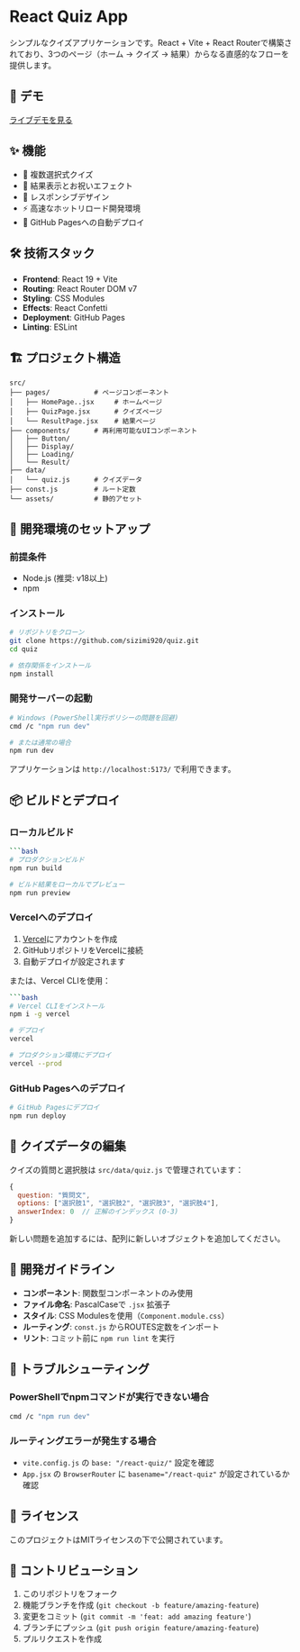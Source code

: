 # React Quiz App

シンプルなクイズアプリケーションです。React + Vite + React Routerで構築されており、3つのページ（ホーム → クイズ → 結果）からなる直感的なフローを提供します。

## 🚀 デモ

[ライブデモを見る](https://quiz-seven-flame.vercel.app/)

## ✨ 機能

- 📝 複数選択式クイズ
- 🎊 結果表示とお祝いエフェクト
- 📱 レスポンシブデザイン
- ⚡ 高速なホットリロード開発環境
- 🚀 GitHub Pagesへの自動デプロイ

## 🛠️ 技術スタック

- **Frontend**: React 19 + Vite
- **Routing**: React Router DOM v7
- **Styling**: CSS Modules
- **Effects**: React Confetti
- **Deployment**: GitHub Pages
- **Linting**: ESLint

## 🏗️ プロジェクト構造

```text
src/
├── pages/           # ページコンポーネント
│   ├── HomePage..jsx     # ホームページ
│   ├── QuizPage.jsx      # クイズページ
│   └── ResultPage.jsx    # 結果ページ
├── components/      # 再利用可能なUIコンポーネント
│   ├── Button/
│   ├── Display/
│   ├── Loading/
│   └── Result/
├── data/
│   └── quiz.js      # クイズデータ
├── const.js         # ルート定数
└── assets/          # 静的アセット
```

## 🚀 開発環境のセットアップ

### 前提条件

- Node.js (推奨: v18以上)
- npm

### インストール

```bash
# リポジトリをクローン
git clone https://github.com/sizimi920/quiz.git
cd quiz

# 依存関係をインストール
npm install
```

### 開発サーバーの起動

```bash
# Windows (PowerShell実行ポリシーの問題を回避)
cmd /c "npm run dev"

# または通常の場合
npm run dev
```

アプリケーションは `http://localhost:5173/` で利用できます。

## 📦 ビルドとデプロイ

### ローカルビルド

```bash
```bash
# プロダクションビルド
npm run build

# ビルド結果をローカルでプレビュー
npm run preview
```

### Vercelへのデプロイ

1. [Vercel](https://vercel.com)にアカウントを作成
2. GitHubリポジトリをVercelに接続
3. 自動デプロイが設定されます

または、Vercel CLIを使用：

```bash
```bash
# Vercel CLIをインストール
npm i -g vercel

# デプロイ
vercel

# プロダクション環境にデプロイ
vercel --prod
```

### GitHub Pagesへのデプロイ

```bash
# GitHub Pagesにデプロイ
npm run deploy
```

## 🎯 クイズデータの編集

クイズの質問と選択肢は `src/data/quiz.js` で管理されています：

```javascript
{
  question: "質問文",
  options: ["選択肢1", "選択肢2", "選択肢3", "選択肢4"],
  answerIndex: 0  // 正解のインデックス (0-3)
}
```

新しい問題を追加するには、配列に新しいオブジェクトを追加してください。

## 🔧 開発ガイドライン

- **コンポーネント**: 関数型コンポーネントのみ使用
- **ファイル命名**: PascalCaseで `.jsx` 拡張子
- **スタイル**: CSS Modulesを使用（`Component.module.css`）
- **ルーティング**: `const.js` からROUTES定数をインポート
- **リント**: コミット前に `npm run lint` を実行

## 🐛 トラブルシューティング

### PowerShellでnpmコマンドが実行できない場合

```bash
cmd /c "npm run dev"
```

### ルーティングエラーが発生する場合

- `vite.config.js` の `base: "/react-quiz/"` 設定を確認
- `App.jsx` の `BrowserRouter` に `basename="/react-quiz"` が設定されているか確認

## 📄 ライセンス

このプロジェクトはMITライセンスの下で公開されています。

## 🤝 コントリビューション

1. このリポジトリをフォーク
2. 機能ブランチを作成 (`git checkout -b feature/amazing-feature`)
3. 変更をコミット (`git commit -m 'feat: add amazing feature'`)
4. ブランチにプッシュ (`git push origin feature/amazing-feature`)
5. プルリクエストを作成
